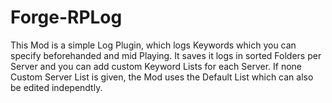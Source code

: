 # Forge-RPLog
This Mod is a simple Log Plugin, which logs Keywords which you can specify beforehanded and mid Playing. 
It saves it logs in sorted Folders per Server and you can add custom Keyword Lists for each Server.
If none Custom Server List is given, the Mod uses the Default List which can also be edited independtly.
